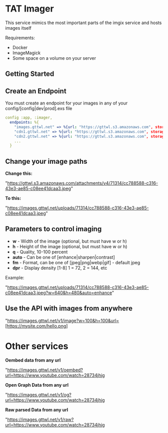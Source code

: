 # TAT Imager

This service mimics the most important parts of the imgix service and hosts images itself

Requirements:

  * Docker
  * ImageMagick
  * Some space on a volume on your server

## Getting Started

## Create an Endpoint

You must create an endpoint for your images in any of your config/[config|dev|prod].exs file

```yaml
config :app, :imager,
  endpoints: %{
    "images.gttwl.net" => %{url: "https://gttwl.s3.amazonaws.com", storage: "/tmp/gttwl"},
    "cdn1.gttwl.net" => %{url: "https://gttwl.s3.amazonaws.com", storage: "/tmp/gttwl"},
    "cdn2.gttwl.net" => %{url: "https://gttwl.s3.amazonaws.com", storage: "/tmp/gttwl"},
    ...
  }
```

## Change your image paths

  **Change this:**

  "https://gttwl.s3.amazonaws.com/attachments/v4/71314/cc788588-c316-43e3-ae85-c08ee41dcaa3.jpeg"

  **To this:**

  "https://images.gttwl.net/uploads/71314/cc788588-c316-43e3-ae85-c08ee41dcaa3.jpeg"

## Parameters to control imaging

  * **w** - Width of the image (optional, but must have w or h)
  * **h** - Height of the image (optional, but must have w or h)
  * **q** - Quality, 10-100 percent
  * **auto** - Can be one of [enhance|sharpen|contrast]
  * **fm** - Format, can be one of [jpeg|png|webp|gif] - default jpeg
  * **dpr** - Display density [1-8] 1 = 72, 2 = 144, etc

  Example:

  "https://images.gttwl.net/uploads/71314/cc788588-c316-43e3-ae85-c08ee41dcaa3.jpeg?w=640&h=480&auto=enhance"

## Use the API with images from anywhere

  "https://images.gttwl.net/v1/image?w=100&h=100&url=[https://mysite.com/hello.png]

# Other services

  **Oembed data from any url**
  
  "https://images.gttwl.net/v1/oembed?url=https://www.youtube.com/watch=28734jhjg

  **Open Graph Data from any url**
  
  "https://images.gttwl.net/v1/og?url=https://www.youtube.com/watch=28734jhjg

  **Raw parsed Data from any url**

  "https://images.gttwl.net/v1/raw?url=https://www.youtube.com/watch=28734jhjg

